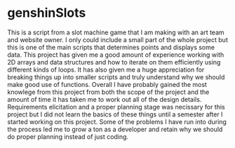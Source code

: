 # genshinSlots
This is a script from a slot machine game that I am making with an art team and website owner. I only could include a small part of the whole project but this is one of the main scripts that determines points and displays some data. This project has given me a good amount of experience working with 2D arrays and data structures and how to iterate on them efficiently using different kinds of loops. It has also given me a huge appreciation for breaking things up into smaller scripts and truly understand why we should make good use of functions. Overall I have probably gained the most knowlege from this project from both the scope of the project and the amount of time it has taken me to work out all of the design details. Requirements elicitation and a proper planning stage was necissary for this project but I did not learn the basics of these things until a semester after I started working on this project. Some of the problems I have run into during the process led me to grow a ton as a developer and retain why we should do proper planning instead of just coding.
